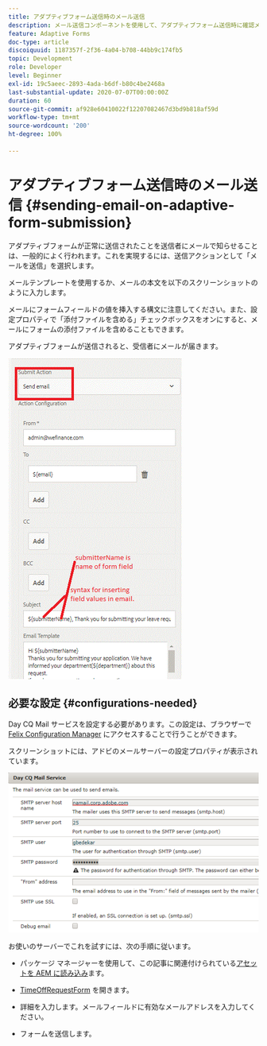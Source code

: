 ```yaml
---
title: アダプティブフォーム送信時のメール送信
description: メール送信コンポーネントを使用して、アダプティブフォーム送信時に確認メールを送信します。
feature: Adaptive Forms
doc-type: article
discoiquuid: 1187357f-2f36-4a04-b708-44bb9c174fb5
topic: Development
role: Developer
level: Beginner
exl-id: 19c5aeec-2893-4ada-b6df-b80c4be2468a
last-substantial-update: 2020-07-07T00:00:00Z
duration: 60
source-git-commit: af928e60410022f12207082467d3bd9b818af59d
workflow-type: tm+mt
source-wordcount: '200'
ht-degree: 100%

---
```


# アダプティブフォーム送信時のメール送信 {#sending-email-on-adaptive-form-submission}

アダプティブフォームが正常に送信されたことを送信者にメールで知らせることは、一般的によく行われます。これを実現するには、送信アクションとして「メールを送信」を選択します。

メールテンプレートを使用するか、メールの本文を以下のスクリーンショットのように入力します。

メールにフォームフィールドの値を挿入する構文に注意してください。また、設定プロパティで「添付ファイルを含める」チェックボックスをオンにすると、メールにフォームの添付ファイルを含めることもできます。

アダプティブフォームが送信されると、受信者にメールが届きます。

![SendEmail](assets/sendemailaction.gif)

## 必要な設定 {#configurations-needed}

Day CQ Mail サービスを設定する必要があります。この設定は、ブラウザーで [Felix Configuration Manager](http://localhost:4502/system/console/configMgr) にアクセスすることで行うことができます。

スクリーンショットには、アドビのメールサーバーの設定プロパティが表示されています。

![mailservice](assets/mailservice.png)

お使いのサーバーでこれを試すには、次の手順に従います。

* パッケージ マネージャーを使用して、この記事に関連付けられている[アセットを AEM に読み込み](assets/timeoffrequest.zip)ます。

* [TimeOffRequestForm](http://localhost:4502/content/dam/formsanddocuments/helpx/timeoffrequestform/jcr:content?wcmmode=disabled) を開きます。

* 詳細を入力します。メールフィールドに有効なメールアドレスを入力してください。

* フォームを送信します。
